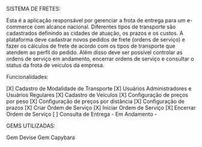 SISTEMA DE FRETES:

Esta é a aplicação responsável por gerenciar a frota de entrega para um e-commerce com alcance nacional. Diferentes tipos de transporte são cadastrados definindo as cidades de atuação, os prazos e os custos. A plataforma deve cadastrar novos pedidos de frete (ordens de serviço) e fazer os cálculos de frete de acordo com os tipos de transporte que atendem ao perfil do pedido. Além disso deve ser possível controlar as ordens de serviço em andamento, encerrar ordens de serviço e consultar o status da frota de veículos da empresa.

Funcionalidades:

[X] Cadastro de Modalidade de Transporte
[X] Usuários Administradores e Usuários Regulares
[X] Cadastro de Veículos
[X] Configuração de preços por peso
[X] Configuração de preços por distância
[X] Configuração de prazos
[X] Criar Ordem de Serviço
[X] Iniciar Ordem de Serviço
[X] Encerrar Ordem de Serviço
[ ] Consulta de Entrega - Em Andamento -

GEMS UTILIZADAS:

Gem Devise
Gem Capybara
